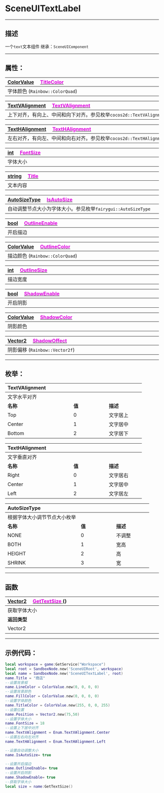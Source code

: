 # SceneUITextLabel
------------------------------------------------------------------------------------------
## 描述

一个`text`文本组件
继承：`SceneUIComponent` 

------------------------------------------------------------------------------------------
## 属性：

|<div style="width:1125px">[ColorValue](/Api/DataType/ColourValue.md) &emsp;[<font color="dd00dd">TitleColor</font>](/Api/Class/Scene/SceneUITextLabel_F/TitleColor.md)</div>|
|:---|
|字体颜色  (`Rainbow::ColorQuad`)|

|<div style="width:1125px">[TextVAlignment](/Api/Enumerate/UI/TextVAlignment.md) &emsp;[<font color="dd00dd">TextVAlignment</font>](/Api/Class/Scene/SceneUITextLabel_F/TextVAlignment.md)</div>|
|:---|
|上下对齐，有向上、中间和向下对齐。参见枚举`cocos2d::TextVAlignment`|

|<div style="width:1125px">[TextHAlignment](/Api/Enumerate/UI/TextHAlignment.md) &emsp;[<font color="dd00dd">TextHAlignment</font>](/Api/Class/Scene/SceneUITextLabel_F/TextHAlignment.md)</div>|
|:---|
|左右对齐，有向左、中间和向右对齐。参见枚举`cocos2d::TextHAlignment`|

|<div style="width:1125px">[int](/Api/DataType/Int.md) &emsp;[<font color="dd00dd">FontSize</font>](/Api/Class/Scene/SceneUITextLabel_F/FontSize.md)</div>|
|:---|
|字体大小|

|<div style="width:1125px">[string](/Api/DataType/String.md) &emsp;[<font color="dd00dd">Title</font>](/Api/Class/Scene/SceneUITextLabel_F/Title.md)</div>|
|:---|
|文本内容|

|<div style="width:1125px">[AutoSizeType]() &emsp;[<font color="dd00dd">IsAutoSize</font>](/Api/Class/Scene/SceneUITextLabel_F/IsAutoSize.md)</div>|
|:---|
|自动调整节点大小为字体大小。参见枚举`fairygui::AutoSizeType`|

|<div style="width:1125px">[bool](/Api/DataType/Bool.md) &emsp;[<font color="dd00dd">OutlineEnable</font>](/Api/Class/Scene/SceneUITextLabel_F/OutlineEnable.md)</div>|
|:---|
|开启描边|

|<div style="width:1125px">[ColorValue](/Api/DataType/ColourValue.md) &emsp;[<font color="dd00dd">OutlineColor</font>](/Api/Class/Scene/SceneUITextLabel_F/OutlineColor.md)</div>|
|:---|
|描边颜色 (`Rainbow::ColorQuad`)|

|<div style="width:1125px">[int](/Api/DataType/Int.md) &emsp;[<font color="dd00dd">OutlineSize</font>](/Api/Class/Scene/SceneUITextLabel_F/OutlineSize.md)</div>|
|:---|
|描边宽度|

|<div style="width:1125px">[bool](/Api/DataType/Bool.md) &emsp;[<font color="dd00dd">ShadowEnable</font>](/Api/Class/Scene/SceneUITextLabel_F/ShadowEnable.md)</div>|
|:---|
|开启阴影|

|<div style="width:1125px">[ColorValue](/Api/DataType/ColourValue.md) &emsp;[<font color="dd00dd">ShadowColor</font>](/Api/Class/Scene/SceneUITextLabel_F/ShadowColor.md)</div>|
|:---|
|阴影颜色|

|<div style="width:1125px">[Vector2](/Api/DataType/Vector2.md) &emsp;[<font color="dd00dd">ShadowOffect</font>](/Api/Class/Scene/SceneUITextLabel_F/ShadowOffect.md)</div>|
|:---|
|阴影偏移  (`Rainbow::Vector2f`)|

------------------------------------------------------------------------------------------
## 枚举：

|<div style="width:200px">TextVAlignment</div>|<div style="width:100px"></div>|<div style="width:100px"></div>|
|:---   |:---|:---|
|文字水平对齐|
|**名称**   |**值**  |**描述**|
|Top   |0   |文字居上|
|Center|1   |文字居中|
|Bottom  |2   |文字居下|


|<div style="width:200px">TextHAlignment</div>|<div style="width:100px"></div>|<div style="width:100px"></div>|
|:---   |:---|:---|
|文字垂直对齐|
|**名称**   |**值**  |**描述**|
|Right   |0   |文字居右|
|Center|1   |文字居中|
|Left  |2   |文字居左|

|<div style="width:200px">AutoSizeType</div>|<div style="width:100px"></div>|<div style="width:100px"></div>|
|:---   |:---|:---|
|根据字体大小调节节点大小枚举|
|**名称**   |**值**  |**描述**|
|NONE   |0   |不调整|
|BOTH|1   |宽高|
|HEIGHT  |2   |高|
|SHRINK  |3   |宽|


------------------------------------------------------------------------------------------
## 函数

|<div style="width:500px">[Vector2](/Api/DataType/Vector2.md) &emsp;[<font color="dd00dd">GetTextSize</font> ]() ()</div>|<div style="width:698px"></div>|
|:---|:---|
|获取字体大小||
|**返回类型**|**概要**|
|Vector2|返回`text`尺寸|

------------------------------------------------------------------------------------------
## 示例代码：

```lua
local workspace = game:GetService("Workspace")
local root = SandboxNode.new('SceneUIRoot', workspace)
local name = SandboxNode.new('SceneUITextLabel', root)
name.Title = "商店"
--设置背景框
name.LineColor = ColorValue.new(0, 0, 0, 0)
--设置背景颜色
name.FillColor = ColorValue.new(0, 0, 0, 0)
--设置字体颜色
name.TitleColor = ColorValue.new(255, 0, 0, 255)
--设置位置
name.Position = Vector2.new(75,50)
--设置字体大小
name.FontSize = 18
--设置上下居中对齐
name.TextVAlignment = Enum.TextVAlignment.Center
--设置左右向左对齐
name.TextHAlignment = Enum.TextHAlignment.Left

--设置自动调整大小
name.IsAutoSize= true

--设置开启描边
name.OutlineEnable= true
--设置开启阴影
name.ShadowEnable= true
--获取字体大小
local size = name:GetTextSize()
```